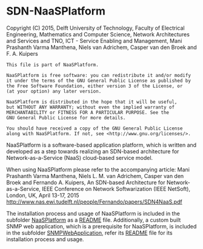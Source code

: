 # SDN-NaaSPlatform

Copyright (C) 2015, Delft University of Technology, Faculty of Electrical Engineering, Mathematics and Computer Science, Network Architectures and Services and TNO, ICT - Service Enabling and Management, Mani Prashanth Varma Manthena, Niels van Adrichem, Casper van den Broek and F. A. Kuipers

    This file is part of NaaSPlatform.

    NaaSPlatform is free software: you can redistribute it and/or modify
    it under the terms of the GNU General Public License as published by
    the Free Software Foundation, either version 3 of the License, or
    (at your option) any later version.

    NaaSPlatform is distributed in the hope that it will be useful,
    but WITHOUT ANY WARRANTY; without even the implied warranty of
    MERCHANTABILITY or FITNESS FOR A PARTICULAR PURPOSE. See the
    GNU General Public License for more details.

    You should have received a copy of the GNU General Public License
    along with NaaSPlatform. If not, see <http://www.gnu.org/licenses/>.

NaaSPlatform is a software-based application platform, which is written and developed as a step towards realizing an SDN-based architecture for Network-as-a-Service (NaaS) cloud-based service model.

When using NaaSPlatform please refer to the accompanying article:
Mani Prashanth Varma Manthena, Niels L. M. van Adrichem, Casper van den Broek and Fernando A. Kuipers, An SDN-based Architecture for Network-as-a-Service, IEEE Conference on Network Softwarization (IEEE NetSoft), London, UK, April 13-17, 2015
http://www.nas.ewi.tudelft.nl/people/Fernando/papers/SDN4NaaS.pdf

The installation process and usage of NaaSPlatform is included in the subfolder [NaaSPlatform](NaaSPlatform) as a [README](NaaSPlatform/README.md) file. Additionally, a custom built SNMP web application, which is a prerequisite for NaaSPlatform, is included in the subfolder [SNMPWebApplication](SNMPWebApplication), refer its [README](SNMPWebApplication/README.md) file for its installation process and usage.    
